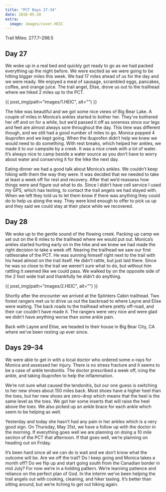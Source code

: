 ```yaml
---
title: "PCT Days 27-34"
date: 2018-05-28
extra:
  image: images/cover.HEIC
---
```


Trail Miles: 277.7–298.5

## Day 27
We woke up in a real bed and quickly got ready to go as we had packed everything up the night before. We were excited as we were going to be hitting bigger miles this week. We had 17 miles ahead of us for the day and we were ready. We enjoyed a meal of sausage, scrambled eggs, pancakes, coffee, and orange juice. The trail angel, Elise, drove us out to the trailhead where we hiked 2 miles up to the PCT.

{{ post_img(path="images/1.HEIC", alt="") }}

The hike was beautiful and we got some nice views of Big Bear Lake. A couple of miles in Monica’s ankles started to bother her. They’ve bothered her off and on for a while, but we’d passed it off as soreness since our legs and feet are almost always sore throughout the day. This time was different though, and we still had a good number of miles to go. Monica popped 4 ibuprofen and we kept going. When the ibuprofen didn’t help we knew we would need to do something. With rest breaks, which helped her ankles, we made it to our campsite by a creek. It was a nice creek with a lot of water. It’s always nice to camp beside a water source as you don’t have to worry about water and conserving it for the hike the next day.

Eating dinner we had a good talk about Monica’s ankles. We couldn’t keep hiking with them the way they were. It was decided that we needed to take at least a week off for rest and recovery. After that we’d reassess how things were and figure out what to do. Since I didn’t have cell service I used my GPS, which has texting, to contact the trail angels we had stayed with. When we left they told us to let them know if there was anything they could do to help us along the way. They were kind enough to offer to pick us up and they said we could stay at their place while we recovered.

## Day 28
We woke up to the gentle sound of the flowing creek. Packing up camp we set out on the 6 miles to the trailhead where we would put out. Monica’s ankles started hurting early on in the hike and we knew we had made the right decision to take a week off. Nearing the trailhead we saw our first rattlesnake of the PCT. He was sunning himself right next to the trail with his head almost on the trail itself. He didn’t rattle, but just laid there. Since he was so close to the trail we weren’t sure what to do, but without him rattling it seemed like we could pass. We walked by on the opposite side of the 2 foot wide trail and thankfully he didn’t do anything.

{{ post_img(path="images/2.HEIC", alt="") }}

Shortly after the encounter we arrived at the Splinters Cabin trailhead. Two forest rangers met us to drive us out the backroad to where Layne and Elise were waiting. The back roads to the trailhead where pretty off-road, and their car couldn’t have made it. The rangers were very nice and were glad we didn’t have anything worse than some ankle pain.

Back with Layne and Elise, we headed to their house in Big Bear City, CA where we’ve been resting up ever since.

## Days 29–34
We were able to get in with a local doctor who ordered some x-rays for Monica and assessed her injury. There is no stress fracture and it seems to be a case of ankle tendonitis. The doctor prescribed a week off, icing the ankle, and taking ibuprofen to help the inflammation.

We’re not sure what caused the tendonitis, but our one guess is switching to her new shoes about 150 miles back. Most shoes have a higher heel than the toes, but her new shoes are zero-drop which means that the heel is the same level as the toes. We got her some inserts that will raise the heel above the toes. We also picked up an ankle brace for each ankle which seem to be helping as well.

Yesterday and today she hasn’t had any pain in her ankles which is a very good sign. On Thursday, May 31st, we have a follow up with the doctor in the morning. If everything goes well we are planning on doing a 10 mile section of the PCT that afternoon. If that goes well, we’re planning on heading out on Friday.

It’s been hard since all we can do is wait and we don’t know what the outcome will be. Are we off the trail? Do I keep going and Monica takes a month off? Do we flip up and start going south from the Canadian border in mid July? For now we’re in a holding pattern. We’re learning patience and reliance on the perfect plan of God. In the interim we’ve been helping the trail angels out with cooking, cleaning, and hiker taxiing. It’s better than sitting around, but we’re itching to get out hiking again.
